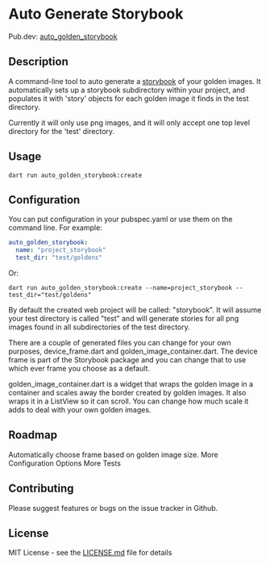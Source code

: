 # Auto Generate Storybook
Pub.dev: [auto_golden_storybook](https://pub.dev/packages/auto_golden_storybook/score)

## Description
A command-line tool to auto generate a [storybook](https://pub.dev/packages/storybook_flutter) of your golden images. It automatically sets up a storybook subdirectory within your project, and populates it with 'story' objects for each golden image it finds in the test directory.  

Currently it will only use png images, and it will only accept one top level directory for the 'test' directory. 

## Usage
```shell
dart run auto_golden_storybook:create
```

## Configuration
You can put configuration in your pubspec.yaml or use them on the command line. For example:

```yaml
auto_golden_storybook:
  name: "project_storybook"
  test_dir: "test/goldens"
```
Or: 

```shell
dart run auto_golden_storybook:create --name=project_storybook --test_dir="test/goldens"
```

By default the created web project will be called: "storybook". It will assume your test directory is called "test" and will generate stories for all png images found in all subdirectories of the test directory.

There are a couple of generated files you can change for your own purposes, device_frame.dart and golden_image_container.dart. The device frame is part of the Storybook package and you can change that to use which ever frame you choose as a default. 

golden_image_container.dart is a widget that wraps the golden image in a container and scales away the border created by golden images. It also wraps it in a ListView so it can scroll. You can change how much scale it adds to deal with your own golden images.

## Roadmap
Automatically choose frame based on golden image size.
More Configuration Options
More Tests

## Contributing
Please suggest features or bugs on the issue tracker in Github. 

## License
MIT License - see the [LICENSE.md](LICENSE.md) file for details
